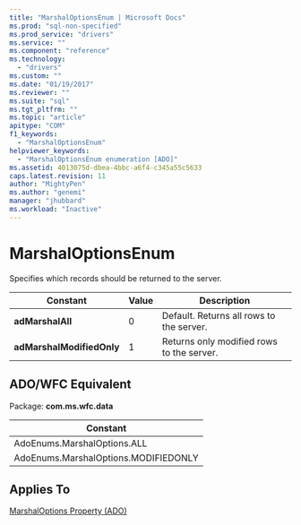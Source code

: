 ```yaml
---
title: "MarshalOptionsEnum | Microsoft Docs"
ms.prod: "sql-non-specified"
ms.prod_service: "drivers"
ms.service: ""
ms.component: "reference"
ms.technology:
  - "drivers"
ms.custom: ""
ms.date: "01/19/2017"
ms.reviewer: ""
ms.suite: "sql"
ms.tgt_pltfrm: ""
ms.topic: "article"
apitype: "COM"
f1_keywords: 
  - "MarshalOptionsEnum"
helpviewer_keywords: 
  - "MarshalOptionsEnum enumeration [ADO]"
ms.assetid: 4013075d-dbea-4bbc-a6f4-c345a55c5633
caps.latest.revision: 11
author: "MightyPen"
ms.author: "genemi"
manager: "jhubbard"
ms.workload: "Inactive"
---
```

# MarshalOptionsEnum
Specifies which records should be returned to the server.  
  
|Constant|Value|Description|  
|--------------|-----------|-----------------|  
|**adMarshalAll**|0|Default. Returns all rows to the server.|  
|**adMarshalModifiedOnly**|1|Returns only modified rows to the server.|  
  
## ADO/WFC Equivalent  
 Package: **com.ms.wfc.data**  
  
|Constant|  
|--------------|  
|AdoEnums.MarshalOptions.ALL|  
|AdoEnums.MarshalOptions.MODIFIEDONLY|  
  
## Applies To  
 [MarshalOptions Property (ADO)](../../../ado/reference/ado-api/marshaloptions-property-ado.md)
